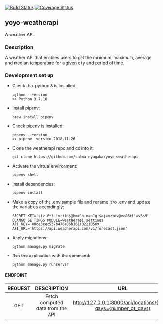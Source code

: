 [![Build Status](https://app.travis-ci.com/salma-nyagaka/yoyo-weatherapi.svg?branch=ch-update-readme)](https://app.travis-ci.com/salma-nyagaka/yoyo-weatherapi)
[![Coverage Status](https://coveralls.io/github/salma-nyagaka/yoyo-weatherapi/badge.svg?branch=ch-update-readme)](https://coveralls.io/github/salma-nyagaka/yoyo-weatherapi?branch=ch-update-readme)
## yoyo-weatherapi
A weather API.

### Description
A weather API that enables users to get the minimum, maximum, average and median temperature for a  given city and period of time.

### Development set up

-   Check that python 3 is installed:

    ```
    python --version
    >> Python 3.7.10
    ```

-   Install pipenv:

    ```
    brew install pipenv
    ```

-   Check pipenv is installed:

    ```
    pipenv --version
    >> pipenv, version 2018.11.26
    ```
    

-   Clone the weatherapi repo and cd into it:

    ```
    git clone https://github.com/salma-nyagaka/yoyo-weatherapi
    ```

-   Activate the virtual environment:

    ```
    pipenv shell
    ```


-   Install dependencies:

    ```
    pipenv install
    ```

-   Make a copy of the .env.sample file  and rename it to .env and update the variables accordingly:

    ```
    SECRET_KEY='stz-6*!-!vri1n$@hmx1h_n=o^gj$aj=mzzov@vc&6#(!=v6s9'
    DJANGO_SETTINGS_MODULE=weatherapi.settings
    API_KEY='80ce3cec537b476a86b161602210509'
    API_URL='https://api.weatherapi.com/v1/forecast.json'
    ```


-   Apply migrations:

    ```
    python manage.py migrate
    ```

-   Run the application with the command:

    ```
    python manage.py runserver 
    ```

 #### ENDPOINT
| REQUEST | DESCRIPTION  | URL  |
| :-----: | :-: | :-: |
| GET | Fetch computed data from the API|  http://127.0.0.1:8000/api/locations/{city}/?days={number_of_days} |
